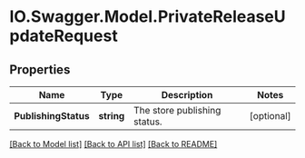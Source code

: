 # IO.Swagger.Model.PrivateReleaseUpdateRequest
## Properties

Name | Type | Description | Notes
------------ | ------------- | ------------- | -------------
**PublishingStatus** | **string** | The store publishing status. | [optional] 

[[Back to Model list]](../README.md#documentation-for-models) [[Back to API list]](../README.md#documentation-for-api-endpoints) [[Back to README]](../README.md)

